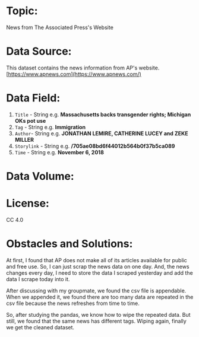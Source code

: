  # Topic:

News from The Associated Press's Website

# Data Source:
This dataset contains the news information from AP's website.
[https://www.apnews.com](https://www.apnews.com/)
# Data Field:
1. ```Title``` - String e.g. **Massachusetts backs transgender rights; Michigan OKs pot use**
2. ```Tag``` - String e.g. **Immigration**
3. ```Author```- String e.g. **JONATHAN LEMIRE, CATHERINE LUCEY and ZEKE MILLER**
4. ```Storylink``` - String e.g. **/705ae08bd6f44012b564b0f37b5ca089**
5. ```Time``` - String e.g. **November 6, 2018**
# Data Volume:

# License:
CC 4.0
# Obstacles and Solutions:
At first, I found that AP does not make all of its articles available for public and free use. So, I can just scrap the news data on one day. And, the news changes every day, I need to store the data I scraped yesterday and add the data I scrape today into it. 

After discussing with my groupmate, we found the csv file is appendable. When we appended it, we found there are too many data are repeated in the csv file because the news refreshes from time to time.

So, after studying the pandas, we know how to wipe the repeated data. But still, we found that the same news has different tags. Wiping again, finally we get the cleaned dataset.
